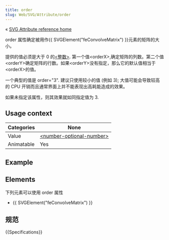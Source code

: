 ```yaml
---
title: order
slug: Web/SVG/Attribute/order
---
```

« [SVG Attribute reference home](/zh-CN/SVG/Attribute)

order 属性确定被用作{{ SVGElement("feConvolveMatrix") }}元素的矩阵的大小。

提供的值必须是大于 0 的[<整数>](/zh-CN/SVG/Content_type#Integer). 第一个值\<orderX>,确定矩阵的列数。第二个值\<orderY>确定矩阵的行数。如果\<orderY>没有指定，那么它的默认值相当于\<orderX>的值。

一个典型的值是 order="3". 建议只使用较小的值 (例如 3); 大值可能会导致较高的 CPU 开销而且通常界面上并不能表现出高耗能造成的效果。

如果未指定该属性，则其效果就如同指定值为 3.

## Usage context

| Categories | None                                                                    |
| ---------- | ----------------------------------------------------------------------- |
| Value      | [\<number-optional-number>](/zh-CN/SVG/Content_type#Number-optional-number) |
| Animatable | Yes                                                                     |

## Example

## Elements

下列元素可以使用 order 属性

- {{ SVGElement("feConvolveMatrix") }}

## 规范

{{Specifications}}

